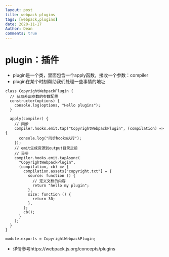 ```yaml
---
layout: post
title: webpack plugins
tags: [webpack,plugins]
date: 2020-11-17
Author: Dean
comments: true
---
```


# plugin：插件
- plugin是一个类，里面包含一个apply函数，接收一个参数：compiler
- plugin在某个时刻帮助我们处理一些事情的地址

```
class CopyrightWebpackPlugin {
  // 获取外部参数的参数配置
  constructor(options) {
    console.log(options, "Hello plugins");
  }

  apply(compiler) {
    // 同步
    compiler.hooks.emit.tap("CopyrightWebpackPlugin", (compilation) => {
      console.log("同步hooks执行");
    });
    // emit生成资源到output目录之前
    // 异步
    compiler.hooks.emit.tapAsync(
      "CopyrightWebpackPlugin",
      (compilation, cb) => {
        compilation.assets["copyright.txt"] = {
          source: function () {
            // 定义文档的内容
            return "hello my plugin";
          },
          size: function () {
            return 30;
          },
        };
        cb();
      }
    );
  }
}

module.exports = CopyrightWebpackPlugin;

```
  - 详情参考https://webpack.js.org/concepts/plugins
    
	